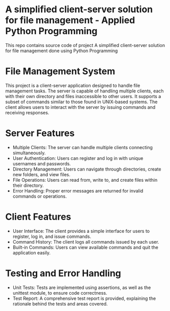 # A simplified client-server solution for file management - Applied Python Programming
 This repo contains source code of project A simplified client-server solution for file management  done using Python Programming

# File Management System
This project is a client-server application designed to handle file management tasks. The server is capable of handling multiple clients, each with their own directory and files inaccessible to other users. It supports a subset of commands similar to those found in UNIX-based systems. The client allows users to interact with the server by issuing commands and receiving responses.

# Server Features
+ Multiple Clients: The server can handle multiple clients connecting simultaneously.
+ User Authentication: Users can register and log in with unique usernames and passwords.
+ Directory Management: Users can navigate through directories, create new folders, and view files.
+ File Operations: Users can read from, write to, and create files within their directory.
+ Error Handling: Proper error messages are returned for invalid commands or operations.

# Client Features
+ User Interface: The client provides a simple interface for users to register, log in, and issue commands.
+ Command History: The client logs all commands issued by each user.
+ Built-in Commands: Users can view available commands and quit the application easily.

# Testing and Error Handling
+ Unit Tests: Tests are implemented using assertions, as well as the unittest module, to ensure code correctness.
+ Test Report: A comprehensive test report is provided, explaining the rationale behind the tests and areas covered.

